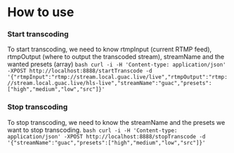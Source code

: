 # How to use
### Start transcoding
To start transcoding, we need to know rtmpInput (current RTMP feed), rtmpOutput (where to output the transcoded stream), streamName and the wanted presets (array)
``bash
curl -i -H 'Content-type: application/json' -XPOST http://localhost:8888/startTranscode -d '{"rtmpInput":"rtmp://stream.local.guac.live/live","rtmpOutput":"rtmp://stream.local.guac.live/hls-live","streamName":"guac","presets":["high","medium","low","src"]}'
``
### Stop transcoding
To stop transcoding, we need to know the streamName and the presets we want to stop transcoding.
``bash
curl -i -H 'Content-type: application/json' -XPOST http://localhost:8888/stopTranscode -d '{"streamName":"guac","presets":["high","medium","low","src"]}'
``